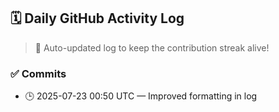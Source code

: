 ## 🗓️ Daily GitHub Activity Log

> 🤖 Auto-updated log to keep the contribution streak alive!

### ✅ Commits

- 🕒 2025-07-23 00:50 UTC — Improved formatting in log

